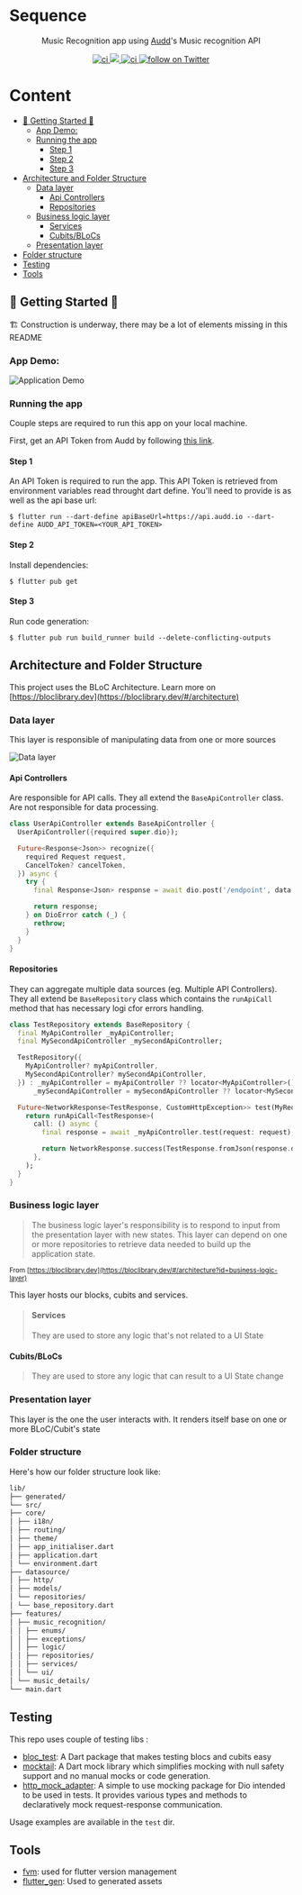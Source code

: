 # Sequence

<p style="text-align: center;">
Music Recognition app using <a href="https://audd.io">Audd</a/>'s Music recognition API
</p>

<p align="center">
    <a href="https://github.com/stevenosse/sequence/actions">
        <img src="https://github.com/stevenosse/sequence/actions/workflows/main.yml/badge.svg" alt="ci" />
    </a>
    <a href="https://codecov.io/gh/stevenosse/sequence" > 
        <img src="https://codecov.io/gh/stevenosse/sequence/branch/main/graph/badge.svg?token=2IOFYOMVYH"/> 
    </a>
    <a href="http://hits.dwyl.com/stevenosse/sequence"><img src="https://hits.dwyl.com/stevenosse/sequence.svg?style=flat" alt="ci">
    </a>
    <a href="https://twitter.com/intent/follow?screen_name=nossesteve">
        <img src="https://img.shields.io/twitter/follow/nossesteve?style=social&logo=twitter"
            alt="follow on Twitter">
    </a>

</p>

# Content
* [🚧 Getting Started 🚧](#---getting-started---)
  + [App Demo:](#app-demo-)
  + [Running the app](#running-the-app)
    - [Step 1](#step-1)
    - [Step 2](#step-2)
    - [Step 3](#step-3)
* [Architecture and Folder Structure](#architecture-and-folder-structure)
  + [Data layer](#data-layer)
    - [Api Controllers](#api-controllers)
    - [Repositories](#repositories)
  + [Business logic layer](#business-logic-layer)
    - [Services](#services)
    - [Cubits/BLoCs](#cubits-blocs)
  + [Presentation layer](#presentation-layer)
* [Folder structure](#folder-structure)
* [Testing](#testing)
* [Tools](#tools)

## 🚧 Getting Started 🚧

🏗️ Construction is underway, there may be a lot of elements missing in this README

### App Demo:

![Application Demo](demo.gif)

### Running the app

Couple steps are required to run this app on your local machine.

First, get an API Token from Audd by following [this link](https://docs.audd.io/).

#### Step 1

An API Token is required to run the app. This API Token is retrieved from environment variables read throught dart define. You'll need to provide is as well as the api base url:

```shell
$ flutter run --dart-define apiBaseUrl=https://api.audd.io --dart-define AUDD_API_TOKEN=<YOUR_API_TOKEN>
```

#### Step 2

Install dependencies:

```shell
$ flutter pub get
```

#### Step 3

Run code generation:

```shell
$ flutter pub run build_runner build --delete-conflicting-outputs
```

## Architecture and Folder Structure

This project uses the BLoC Architecture. Learn more on [https://bloclibrary.dev](https://bloclibrary.dev/#/architecture)

### Data layer

This layer is responsible of manipulating data from one or more sources

![Data layer](./z_repo-resources/data-layer.svg)

#### Api Controllers

Are responsible for API calls. They all extend the `BaseApiController` class. Are not responsible for data processing.

```dart
class UserApiController extends BaseApiController {
  UserApiController({required super.dio});

  Future<Response<Json>> recognize({
    required Request request,
    CancelToken? cancelToken,
  }) async {
    try {
      final Response<Json> response = await dio.post('/endpoint', data: await request.toJson());

      return response;
    } on DioError catch (_) {
      rethrow;
    }
  }
}

```

#### Repositories

They can aggregate multiple data sources (eg. Multiple API Controllers). They all extend be `BaseRepository` class which contains the `runApiCall` method that has necessary logi cfor errors handling.

```dart
class TestRepository extends BaseRepository {
  final MyApiController _myApiController;
  final MySecondApiController _mySecondApiController;

  TestRepository({
    MyApiController? myApiController,
    MySecondApiController? mySecondApiController,
  }) : _myApiController = myApiController ?? locator<MyApiController>(),
      _mySecondApiController = mySecondApiController ?? locator<MySecondApiController>();

  Future<NetworkResponse<TestResponse, CustomHttpException>> test(MyRequest request) async {
    return runApiCall<TestResponse>(
      call: () async {
        final response = await _myApiController.test(request: request);

        return NetworkResponse.success(TestResponse.fromJson(response.data!));
      },
    );
  }
}
```

### Business logic layer

> The business logic layer's responsibility is to respond to input from the presentation layer with new states. This layer can depend on one or more repositories to retrieve data needed to build up the application state.

<small>From [https://bloclibrary.dev](https://bloclibrary.dev/#/architecture?id=business-logic-layer)</small>

This layer hosts our blocks, cubits and services.

> #### Services
>
> They are used to store any logic that's not related to a UI State

#### Cubits/BLoCs
>
> They are used to store any logic that can result to a UI State change

### Presentation layer

This layer is the one the user interacts with. It renders itself base on one or more BLoC/Cubit's state

### Folder structure

Here's how our folder structure look like:

```markdown
lib/
├── generated/
└── src/
├── core/
│ ├── i18n/
│ ├── routing/
│ ├── theme/
│ ├── app_initialiser.dart
│ ├── application.dart
│ └── environment.dart
├── datasource/
│ ├── http/
│ ├── models/
│ └── repositories/
│ └── base_repository.dart
├── features/
│ ├── music_recognition/
│ │ ├── enums/
│ │ ├── exceptions/
│ │ ├── logic/
│ │ ├── repositories/
│ │ ├── services/
│ │ └── ui/
│ └── music_details/
└── main.dart
```

## Testing

This repo uses couple of testing libs :

- [bloc_test](https://pub.dev/packages/bloc_test): A Dart package that makes testing blocs and cubits easy
- [mocktail](https://pub.dev/packages/mocktail): A Dart mock library which simplifies mocking with null safety support and no manual mocks or code generation.
- [http_mock_adapter](https://pub.dev/packages/http_mock_adapter): A simple to use mocking package for Dio intended to be used in tests. It provides various types and methods to declaratively mock request-response communication.

Usage examples are available in the `test` dir.

## Tools

- [fvm](fvm.app): used for flutter version management
- [flutter_gen](https://pub.dev/packages/flutter_gen): Used to generated assets
